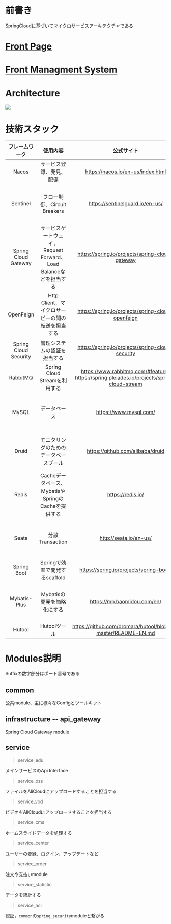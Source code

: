 

# 前書き

SpringCloudに基づいてマイクロサービスアーキテクチャである

# [Front Page](https://github.com/andochiwa/Online-Education-Frontend-web)

# [Front Managment System](https://github.com/andochiwa/Online-Education-Frontend-admin)

# Architecture

![](https://raw.githubusercontent.com/andochiwa/Online-Education-Backend/master/image/architect.png)

# 技術スタック

|    フレームワーク     |                           使用内容                           |                          公式サイト                          |           備考            |
| :-------------------: | :----------------------------------------------------------: | :----------------------------------------------------------: | :-----------------------: |
|         Nacos         |                   サービス登録、発見、配備                   |              https://nacos.io/en-us/index.html               |                           |
|       Sentinel        |                 フロー制御、Circuit Breakers                 |               https://sentinelguard.io/en-us/                | Nacosに配備する必要がある |
| Spring Cloud Gateway  | サービスゲートウェイ，Request Forward、Load Balanceなどを担当する |       https://spring.io/projects/spring-cloud-gateway        |                           |
|       OpenFeign       |      Http Client，マイクロサービーの間の転送を担当する       |      https://spring.io/projects/spring-cloud-openfeign       |                           |
| Spring Cloud Security |                 管理システムの認証を担当する                 |       https://spring.io/projects/spring-cloud-security       |                           |
|       RabbitMQ        |                Spring Cloud Streamを利用する                 | https://www.rabbitmq.com/#features<br />https://spring.pleiades.io/projects/spring-cloud-stream |                           |
|         MySQL         |                         データベース                         |                    https://www.mysql.com/                    | Nacosに配備する必要がある |
|         Druid         |            モニタリングのためのデータベースプール            |               https://github.com/alibaba/druid               | Nacosに配備する必要がある |
|         Redis         |     Cacheデータベース、MybatisやSpringのCacheを提供する      |                      https://redis.io/                       | Nacosに配備する必要がある |
|         Seata         |                       分散Transaction                        |                    http://seata.io/en-us/                    | Nacosに配備する必要がある |
|      Spring Boot      |                Springで効率で開発するscaffold                |           https://spring.io/projects/spring-boot/            |                           |
|     Mybatis-Plus      |                 Mybatisの開発を簡略化にする                  |                 https://mp.baomidou.com/en/                  | Nacosに配備する必要がある |
|        Hutool         |                         Hutoolツール                         | https://github.com/dromara/hutool/blob/v5-master/README-EN.md |                           |

# Modules説明

Suffixの数字部分はポート番号である

## common

公共module、主に様々なConfigとツールキット

## infrastructure -- api_gateway

Spring Cloud Gateway module

## service

> service_edu

メインサービスのApi Interface

> service_oss

ファイルをAliCloudにアップロードすることを担当する

> service_vod

ビデオをAliCloudにアップロードすることを担当する

> service_cms

ホームスライドデータを処理する

> service_center

ユーザーの登録、ログイン、アップデートなど

> service_order

注文や支払いmodule

> service_statistic

データを統計する

> service_acl

認証，`common`の`spring_security`moduleと繋がる